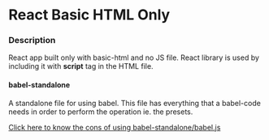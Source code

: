 # React Basic HTML Only 

### Description
React app built only with basic-html and no JS file. React library is used by including it with **script** tag in the HTML file.  

#### babel-standalone
A standalone file for using babel. This file has everything that a babel-code needs in order to perform the operation ie. the presets. 

[Click here to know the cons of using babel-standalone/babel.js](https://stackoverflow.com/a/39984389/5733330)